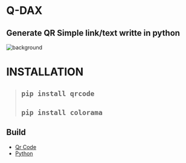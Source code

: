 # __Q-DAX__

## **Generate QR Simple link/text writte in python**



![background]([https://cdn.discordapp.com/attachments/1044683106264809563/1062479197437706363/image.png](e))

# __INSTALLATION__
>## ```pip install qrcode```
>## ```pip install colorama```




## __Build__
* [Qr Code](https://pypi.org/project/qrcode/)
* [Python](https://www.python.org/)
